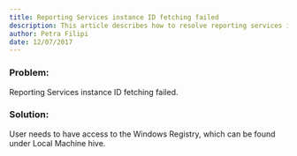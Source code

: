 ```yaml
---
title: Reporting Services instance ID fetching failed
description: This article describes how to resolve reporting services instance ID fetching failed error.
author: Petra Filipi
date: 12/07/2017
---
```


### Problem:
Reporting Services instance ID fetching failed.

### Solution:
User needs to have access to the Windows Registry, which can be found under Local Machine hive.